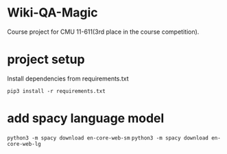 # Wiki-QA-Magic
Course project for CMU 11-611(3rd place in the course competition).

# project setup
Install dependencies from requirements.txt  

`pip3 install -r requirements.txt`

# add spacy language model  
`python3 -m spacy download en-core-web-sm`
`python3 -m spacy download en-core-web-lg`

